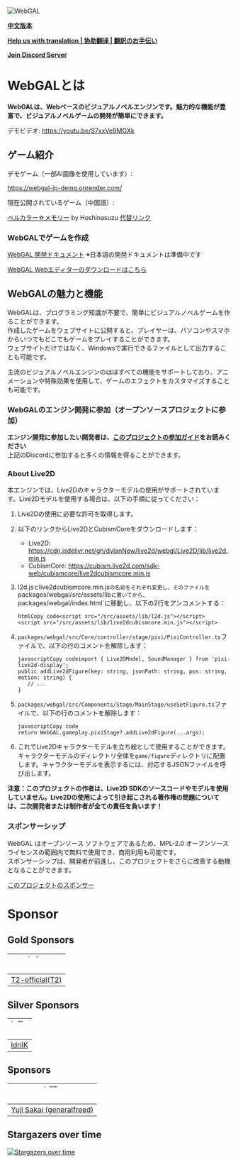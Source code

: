 ![WebGAL](https://user-images.githubusercontent.com/30483415/227242979-297ff392-f210-47ef-b0e9-d4788ddc8df0.png)

**[中文版本](/README.md)**

**[Help us with translation | 协助翻译 | 翻訳のお手伝い ](https://github.com/MakinoharaShoko/WebGAL/tree/dev/packages/webgal/src/translations)**

**[Join Discord Server](https://discord.gg/kPrQkJttJy)**

# WebGALとは

**WebGALは、Webベースのビジュアルノベルエンジンです。魅力的な機能が豊富で、ビジュアルノベルゲームの開発が簡単にできます。**

デモビデオ: https://youtu.be/S7xxVe9MGXk

## ゲーム紹介

デモゲーム（一部AI画像を使用しています）:

https://webgal-jp-demo.onrender.com/

現在公開されているゲーム（中国語）:

[ベルカラー☆メモリー](http://hoshinasuzu.cn/suzu.html) by Hoshinasuzu  [代替リンク](http://hoshinasuzu.cc/)

### WebGALでゲームを作成

[WebGAL 開発ドキュメント](https://docs.openwebgal.com/)
※日本語の開発ドキュメントは準備中です

[WebGAL Webエディターのダウンロードはこちら](https://github.com/MakinoharaShoko/WebGAL_Terre/releases)

## WebGALの魅力と機能

WebGALは、プログラミング知識が不要で、簡単にビジュアルノベルゲームを作ることができます。
<br>作成したゲームをウェブサイトに公開すると、プレイヤーは、パソコンやスマホからいつでもどこでもゲームをプレイすることができます。
<br>ウェブサイトだけではなく、Windowsで実行できるファイルとして出力することも可能です。

主流のビジュアルノベルエンジンのほぼすべての機能をサポートしており、アニメーションや特殊効果を使用して、ゲームのエフェクトをカスタマイズすることも可能です。

### WebGALのエンジン開発に参加（オープンソースプロジェクトに参加）

**エンジン開発に参加したい開発者は、[このプロジェクトの参加ガイド](https://docs.openwebgal.com/developers/)をお読みください**
<br>上記のDiscordに参加すると多くの情報を得ることができます。

### About Live2D
本エンジンでは、Live2Dのキャラクターモデルの使用がサポートされています。Live2Dモデルを使用する場合は、以下の手順に従ってください：

1. Live2Dの使用に必要な許可を取得します。

2. 以下のリンクからLive2DとCubismCoreをダウンロードします：

   - Live2D: https://cdn.jsdelivr.net/gh/dylanNew/live2d/webgl/Live2D/lib/live2d.min.js
   - CubismCore: https://cubism.live2d.com/sdk-web/cubismcore/live2dcubismcore.min.js

3. l2d.js`と`live2dcubismcore.min.js`の名前をそれぞれ変更し、そのファイルを`packages/webgal/src/assets/lib`に置いてから、`packages/webgal/index.html`に移動し、以下の2行をアンコメントする：

   ```
   htmlCopy code<script src="/src/assets/lib/l2d.js"></script>
   <script src="/src/assets/lib/live2dcubismcore.min.js"></script>
   ```

4. `packages/webgal/src/Core/controller/stage/pixi/PixiController.ts`ファイルで、以下の行のコメントを解除します：

   ```
   javascriptCopy codeimport { Live2DModel, SoundManager } from 'pixi-live2d-display';
   public addLive2dFigure(key: string, jsonPath: string, pos: string, motion: string) {
      // ...
   }
   ```

5. `packages/webgal/src/Components/Stage/MainStage/useSetFigure.ts`ファイルで、以下の行のコメントを解除します：

   ```
   javascriptCopy code
   return WebGAL.gameplay.pixiStage?.addLive2dFigure(...args);
   ```

6. これでLive2Dキャラクターモデルを立ち絵として使用することができます。キャラクターモデルのディレクトリ全体を`game/figure`ディレクトリに配置します。キャラクターモデルを表示するには、対応するJSONファイルを呼び出します。

**注意：このプロジェクトの作者は、Live2D SDKのソースコードやモデルを使用していません。Live2Dの使用によって引き起こされる著作権の問題については、二次開発者または制作者が全ての責任を負います！**

### スポンサーシップ

WebGAL はオープンソース ソフトウェアであるため、MPL-2.0 オープンソース ライセンスの範囲内で無料で使用でき、商用利用も可能です。
<br>スポンサーシップは、開発者が前進し、このプロジェクトをさらに改善する動機となることができます。

[このプロジェクトのスポンサー](https://docs.openwebgal.com/sponsor/)

# Sponsor

## Gold Sponsors

| <img src="https://avatars.githubusercontent.com/u/91712707?v=4" alt="T2" style="zoom:25%;"  width="150px" height="150px" /> |
| ------------------------------------------------------------ |
| [T2-official(T2)](https://github.com/T2-official)            |

## Silver Sponsors
| <img src="https://avatars.githubusercontent.com/u/103700780?v=4" alt="IdrilK" style="zoom:25%;" width="150px" height="150px" /> |
| ------------------------------------------------------------ |
| [IdrilK](https://github.com/IdrilK)            |

## Sponsors
| <img src="https://avatars.githubusercontent.com/u/71590526?v=4" alt="Yuji Sakai" style="zoom:25%;" width="150px" height="150px" /> |
| ------------------------------------------------------------ |
| [Yuji Sakai (generalfreed)](https://github.com/generalfreed) |

## Stargazers over time

[![Stargazers over time](https://starchart.cc/MakinoharaShoko/WebGAL.svg)](https://starchart.cc/MakinoharaShoko/WebGAL)
